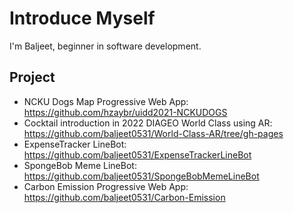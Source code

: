 # Introduce Myself

I'm Baljeet, beginner in software development.

## Project
* NCKU Dogs Map Progressive Web App: https://github.com/hzaybr/uidd2021-NCKUDOGS
* Cocktail introduction in 2022 DIAGEO World Class using AR: https://github.com/baljeet0531/World-Class-AR/tree/gh-pages
* ExpenseTracker LineBot: https://github.com/baljeet0531/ExpenseTrackerLineBot
* SpongeBob Meme LineBot: https://github.com/baljeet0531/SpongeBobMemeLineBot
* Carbon Emission Progressive Web App: https://github.com/baljeet0531/Carbon-Emission

